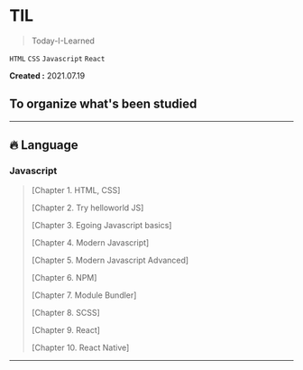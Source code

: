 # TIL

> Today-I-Learned

`HTML` `CSS`  `Javascript` `React`<!-- `Typescript` `Node`-->

**Created :** 2021.07.19  
## To organize what's been studied

--- 

## 🔥 Language

### Javascript

<!-- > **ETC**-->
> [Chapter 1. HTML, CSS] 
> 
> [Chapter 2. Try helloworld JS]
> 
> [Chapter 3. Egoing Javascript basics]
> 
> [Chapter 4. Modern Javascript]
> 
> [Chapter 5. Modern Javascript Advanced]
> 
> [Chapter 6. NPM]
> 
> [Chapter 7. Module Bundler]
> 
> [Chapter 8. SCSS]
> 
> [Chapter 9. React]
> 
> [Chapter 10. React Native]
> 

---
